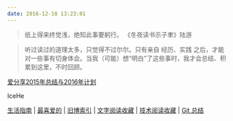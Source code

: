 ```yaml
---
date: 2016-12-18 13:23:01
---
```


>纸上得来终觉浅，绝知此事要躬行。
>《冬夜读书示子聿》陆游

>听过读过的道理太多，只觉得不过尔尔。只有亲自 经历、实践 之后，才能对一些事有切身体会。当我（可能）想“明白”了这些事时，我才会总结、积累到这里，不时回顾。

[爱分享2015年总结与2016年计划](http://www.iitshare.com/summary-of-the-2015-and-2016-plans.html)

IceHe

[生活指南](https://icehe.me/think/life_manual/)
|
[最喜爱的](https://icehe.me/favourites/)
|
[旧博索引](https://icehe.me/old_blog/)
|
[文字阅读收藏](https://icehe.me/read/)
|
[技术阅读收藏](https://icehe.me/tech/)
|
[Git 总结](https://icehe.me/cmd/git_note/)

